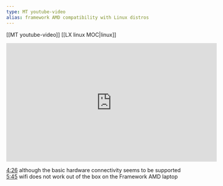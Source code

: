 ```yaml
---
type: MT youtube-video
alias: framework AMD compatibility with Linux distros
---
```

 
[[MT youtube-video]]
[[LX linux MOC|linux]]

<iframe width="560" height="315" src="https://www.youtube.com/embed/S4Dr8qVHDmc?si=6B4d7Y2oS_sluQpP" title="YouTube video player" frameborder="0" allow="accelerometer; autoplay; clipboard-write; encrypted-media; gyroscope; picture-in-picture; web-share" referrerpolicy="strict-origin-when-cross-origin" allowfullscreen></iframe>

[4:26](https://www.youtube.com/watch?v=S4Dr8qVHDmc&t=266) although the basic hardware connectivity seems to be supported  
[5:45](https://www.youtube.com/watch?v=S4Dr8qVHDmc&t=345) wifi does not work out of the box on the Framework AMD laptop



